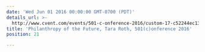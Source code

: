 ```yaml
---
date: 'Wed Jun 01 2016 00:00:00 GMT-0700 (PDT)'
details_url: >-
  http://www.cvent.com/events/501-c-onference-2016/custom-17-c52244ec13324482a94931af07186feb.aspx
title: 'Philanthropy of the Future, Tara Roth, 501(c)onference 2016'
position: 21

---
```

